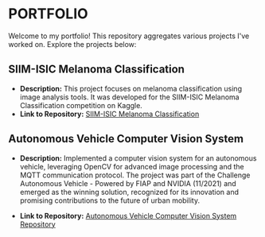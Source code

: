 # PORTFOLIO

Welcome to my portfolio! This repository aggregates various projects I've worked on. Explore the projects below:

## SIIM-ISIC Melanoma Classification

- **Description:** This project focuses on melanoma classification using image analysis tools. It was developed for the SIIM-ISIC Melanoma Classification competition on Kaggle.
- **Link to Repository:** [SIIM-ISIC Melanoma Classification](https://github.com/olucasferreira/siim-isic-melanoma-classification)

## Autonomous Vehicle Computer Vision System

- **Description:** Implemented a computer vision system for an autonomous vehicle, leveraging OpenCV for advanced image processing and the MQTT communication protocol. The project was part of the Challenge Autonomous Vehicle - Powered by FIAP and NVIDIA (11/2021) and emerged as the winning solution, recognized for its innovation and promising contributions to the future of urban mobility.

- **Link to Repository:** [Autonomous Vehicle Computer Vision System Repository](https://github.com/olucasferreira/Autonomous-Vehicle-Vision)
